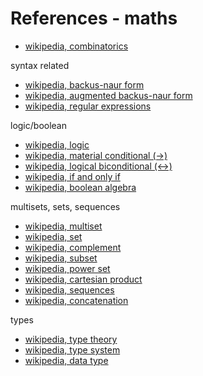 
<!-- ======================================================================= -->
# References - maths

* [wikipedia, combinatorics](https://en.wikipedia.org/wiki/Combinatorics)

syntax related

* [wikipedia, backus-naur form](https://en.wikipedia.org/wiki/Backus%E2%80%93Naur_form)
* [wikipedia, augmented backus-naur form](https://en.wikipedia.org/wiki/Augmented_Backus%E2%80%93Naur_form)
* [wikipedia, regular expressions](https://en.wikipedia.org/wiki/Regular_expression)

logic/boolean

* [wikipedia, logic](https://en.wikipedia.org/wiki/Logic)
* [wikipedia, material conditional (->)](https://en.wikipedia.org/wiki/Material_conditional)
* [wikipedia, logical biconditional (<->)](https://en.wikipedia.org/wiki/Logical_biconditional)
* [wikipedia, if and only if](https://en.wikipedia.org/wiki/If_and_only_if)
* [wikipedia, boolean algebra](https://en.wikipedia.org/wiki/Boolean_algebra)

multisets, sets, sequences

* [wikipedia, multiset](https://en.wikipedia.org/wiki/Multiset)
* [wikipedia, set](https://en.wikipedia.org/wiki/Set_%28mathematics%29)
* [wikipedia, complement](https://en.wikipedia.org/wiki/Complement_%28set_theory%29)
* [wikipedia, subset](https://en.wikipedia.org/wiki/Subset)
* [wikipedia, power set](https://en.wikipedia.org/wiki/Power_set)
* [wikipedia, cartesian product](https://en.wikipedia.org/wiki/Cartesian_product)
* [wikipedia, sequences](https://en.wikipedia.org/wiki/Sequence)
* [wikipedia, concatenation](https://en.wikipedia.org/wiki/Concatenation)

types

* [wikipedia, type theory](https://en.wikipedia.org/wiki/Type_theory)
* [wikipedia, type system](https://en.wikipedia.org/wiki/Type_system)
* [wikipedia, data type](https://en.wikipedia.org/wiki/Data_type)
